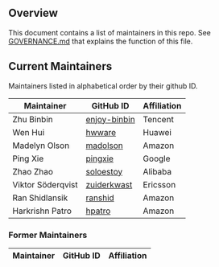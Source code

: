 ## Overview

This document contains a list of maintainers in this repo.
See [GOVERNANCE.md](GOVERNANCE.md) that explains the function of this file.

## Current Maintainers

Maintainers listed in alphabetical order by their github ID.

| Maintainer          | GitHub ID                                       | Affiliation |
| ------------------- | ----------------------------------------------- | ----------- |
| Zhu Binbin          | [enjoy-binbin](https://github.com/enjoy-binbin) | Tencent     |
| Wen Hui             | [hwware](https://github.com/hwware)             | Huawei      |
| Madelyn Olson       | [madolson](https://github.com/madolson)         | Amazon      |
| Ping Xie            | [pingxie](https://github.com/pingxie)           | Google      |
| Zhao Zhao           | [soloestoy](https://github.com/soloestoy)       | Alibaba     |
| Viktor Söderqvist   | [zuiderkwast](https://github.com/zuiderkwast)   | Ericsson    |
| Ran Shidlansik      | [ranshid](https://github.com/ranshid)           | Amazon      |
| Harkrishn Patro     | [hpatro](https://github.com/hpatro)             | Amazon      |


### Former Maintainers

| Maintainer          | GitHub ID                                       | Affiliation |
| ------------------- | ----------------------------------------------- | ----------- |